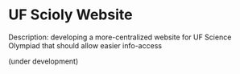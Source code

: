 # UF Scioly Website

Description: developing a more-centralized website for UF Science Olympiad that should allow easier info-access

(under development)
